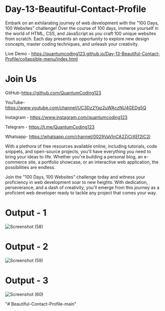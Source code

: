 # Day-13-Beautiful-Contact-Profile

Embark on an exhilarating journey of web development with the "100 Days, 100 Websites" challenge! Over the course of 100 days, immerse yourself in the world of HTML, CSS, and JavaScript as you craft 100 unique websites from scratch. Each day presents an opportunity to explore new design concepts, master coding techniques, and unleash your creativity.

Live Demo - https://quantumcoding123.github.io/Day-13-Beautiful-Contact-Profile/collapsible-menu/index.html

# Join Us

GitHub-https://github.com/QuantumCoding123

YouTube-https://www.youtube.com/channel/UC3Dz2Yaz2uWAczNU4GEDg5Q

Instagram - https://www.instagram.com/quantumcoding123

Telegram - https://t.me/QuantumCoding123

Whatsapp- https://whatsapp.com/channel/0029VaVInCA2ZjCjXEf2IC2I

With a plethora of free resources available online, including tutorials, code snippets, and open-source projects, you'll have everything you need to bring your ideas to life. Whether you're building a personal blog, an e-commerce site, a portfolio showcase, or an interactive web application, the possibilities are endless.

Join the "100 Days, 100 Websites" challenge today and witness your proficiency in web development soar to new heights. With dedication, perseverance, and a dash of creativity, you'll emerge from this journey as a proficient web developer ready to tackle any project that comes your way.

# Output - 1

![Screenshot (58)](https://github.com/QuantumCoding123/Day-13-Beautiful-Contact-Profile/assets/166281221/2f4de2a0-41fc-4c4f-ab30-f1764afecc05)


# Output - 2

![Screenshot (59)](https://github.com/QuantumCoding123/Day-13-Beautiful-Contact-Profile/assets/166281221/7ab56bad-1e0e-4244-941f-d44aaa708658)


# Output - 3

![Screenshot (60)](https://github.com/QuantumCoding123/Day-13-Beautiful-Contact-Profile/assets/166281221/8da79ec5-16c8-4553-927b-24e06608f8f8)




"# Beautiful-Contact-Profile-main" 

